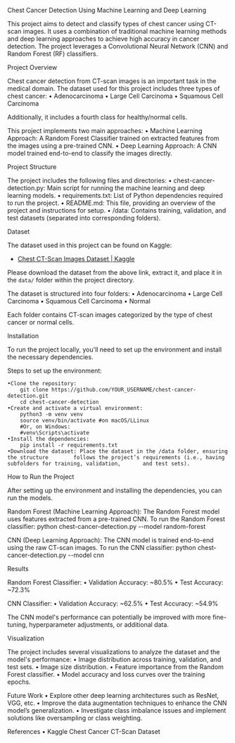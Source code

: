 Chest Cancer Detection Using Machine Learning and Deep Learning

This project aims to detect and classify types of chest cancer using CT-scan images. It uses a combination of traditional machine learning methods and deep learning approaches to achieve high accuracy in cancer detection. The project leverages a Convolutional Neural Network (CNN) and Random Forest (RF) classifiers.


Project Overview

Chest cancer detection from CT-scan images is an important task in the medical domain. The dataset used for this project includes three types of chest cancer:
	•	Adenocarcinoma
	•	Large Cell Carcinoma
	•	Squamous Cell Carcinoma

Additionally, it includes a fourth class for healthy/normal cells.

This project implements two main approaches:
	•	Machine Learning Approach: A Random Forest Classifier trained on extracted features from the images using a pre-trained CNN.
	•	Deep Learning Approach: A CNN model trained end-to-end to classify the images directly.


Project Structure

The project includes the following files and directories:
	•	chest-cancer-detection.py: Main script for running the machine learning and deep learning models.
	•	requirements.txt: List of Python dependencies required to run the project.
	•	README.md: This file, providing an overview of the project and instructions for setup.
	•	/data: Contains training, validation, and test datasets (separated into corresponding folders).


Dataset

The dataset used in this project can be found on Kaggle:

- [Chest CT-Scan Images Dataset | Kaggle](https://www.kaggle.com/datasets/mohamedhanyyy/chest-ctscan-images)

Please download the dataset from the above link, extract it, and place it in the `data/` folder within the project directory.

The dataset is structured into four folders:
	•	Adenocarcinoma
	•	Large Cell Carcinoma
	•	Squamous Cell Carcinoma
	•	Normal

Each folder contains CT-scan images categorized by the type of chest cancer or normal cells.


Installation

To run the project locally, you'll need to set up the environment and install the necessary dependencies.

Steps to set up the environment:

	•Clone the repository:
		git clone https://github.com/YOUR_USERNAME/chest-cancer-detection.git
		cd chest-cancer-detection
	•Create and activate a virtual environment:
		python3 -m venv venv
		source venv/bin/activate #on macOS/LLinux
		#Or, on Windows:
		#venv\Scripts\activate
	•Install the dependencies:
		pip install -r requirements.txt
	•Download the dataset: Place the dataset in the /data folder, ensuring the structure 		follows the project’s requirements (i.e., having subfolders for training, validation, 		and test sets).


How to Run the Project

After setting up the environment and installing the dependencies, you can run the models.

Random Forest (Machine Learning Approach): The Random Forest model uses features extracted from a pre-trained CNN. 
To run the Random Forest classifier:
	python chest-cancer-detection.py --model random-forest

CNN (Deep Learning Approach): The CNN model is trained end-to-end using the raw CT-scan images. 
To run the CNN classifier:
	python chest-cancer-detection.py --model cnn


Results

Random Forest Classifier:
	•	Validation Accuracy: ~80.5%
	•	Test Accuracy: ~72.3%

CNN Classifier:
	•	Validation Accuracy: ~62.5%
	•	Test Accuracy: ~54.9%

The CNN model's performance can potentially be improved with more fine-tuning, hyperparameter adjustments, or additional data.


Visualization

The project includes several visualizations to analyze the dataset and the model's performance:
	•	Image distribution across training, validation, and test sets.
	•	Image size distribution.
	•	Feature importance from the Random Forest classifier.
	•	Model accuracy and loss curves over the training epochs.


Future Work
	•	Explore other deep learning architectures such as ResNet, VGG, etc.
	•	Improve the data augmentation techniques to enhance the CNN model’s generalization.
	•	Investigate class imbalance issues and implement solutions like oversampling or class 		weighting.

References
	•	Kaggle Chest Cancer CT-Scan Dataset







